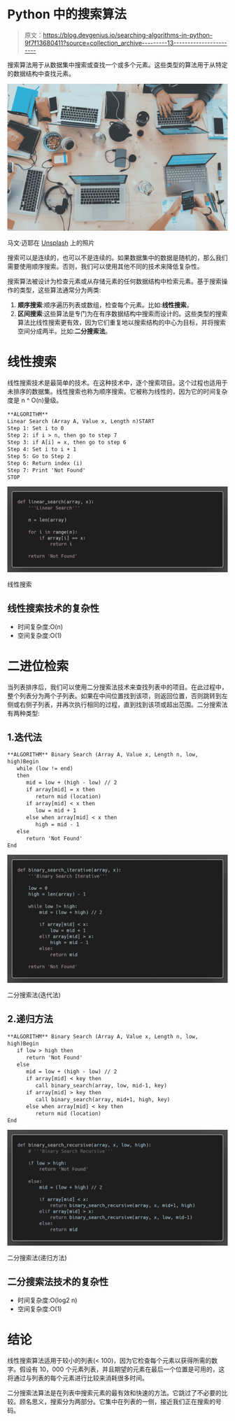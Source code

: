 # Python 中的搜索算法

> 原文：<https://blog.devgenius.io/searching-algorithms-in-python-9f7f13680411?source=collection_archive---------13----------------------->

搜索算法用于从数据集中搜索或查找一个或多个元素。这些类型的算法用于从特定的数据结构中查找元素。

![](img/be348ed520b4d053aaa9e0c6d1e8b9d1.png)

马文·迈耶在 [Unsplash](https://unsplash.com/s/photos/digital?utm_source=unsplash&utm_medium=referral&utm_content=creditCopyText) 上的照片

搜索可以是连续的，也可以不是连续的。如果数据集中的数据是随机的，那么我们需要使用顺序搜索。否则，我们可以使用其他不同的技术来降低复杂性。

搜索算法被设计为检查元素或从存储元素的任何数据结构中检索元素。基于搜索操作的类型，这些算法通常分为两类:

1.  **顺序搜索**:顺序遍历列表或数组，检查每个元素。比如:**线性搜索**。
2.  **区间搜索**:这些算法是专门为在有序数据结构中搜索而设计的。这些类型的搜索算法比线性搜索更有效，因为它们重复地以搜索结构的中心为目标，并将搜索空间分成两半。比如:**二分搜索法**。

# 线性搜索

线性搜索技术是最简单的技术。在这种技术中，逐个搜索项目。这个过程也适用于未排序的数据集。线性搜索也称为顺序搜索。它被称为线性的，因为它的时间复杂度是 n ^ O(n)量级。

```
**ALGORITHM**
Linear Search (Array A, Value x, Length n)START
Step 1: Set i to 0
Step 2: if i > n, then go to step 7
Step 3: if A[i] = x, then go to step 6
Step 4: Set i to i + 1
Step 5: Go to Step 2
Step 6: Return index (i)
Step 7: Print 'Not Found'
STOP
```

![](img/600338deb4e938250cf101de3c15c2b7.png)

线性搜索

## 线性搜索技术的复杂性

*   时间复杂度:O(n)
*   空间复杂度:O(1)

# 二进位检索

当列表排序后，我们可以使用二分搜索法技术来查找列表中的项目。在此过程中，整个列表分为两个子列表。如果在中间位置找到该项，则返回位置，否则跳转到左侧或右侧子列表，并再次执行相同的过程，直到找到该项或超出范围。二分搜索法有两种类型:

## 1.迭代法

```
**ALGORITHM** Binary Search (Array A, Value x, Length n, low, high)Begin
   while (low != end)
   then 
      mid = low + (high - low) // 2
      if array[mid] = x then
         return mid (location)
      if array[mid] < x then
         low = mid + 1
      else when array[mid] < x then
         high = mid - 1
   else
      return 'Not Found'
End
```

![](img/78b905d25bf3363ded41066ea93f1faf.png)

二分搜索法(迭代法)

## 2.递归方法

```
**ALGORITHM** Binary Search (Array A, Value x, Length n, low, high)Begin
   if low > high then
      return 'Not Found'
   else
      mid = low + (high - low) // 2
      if array[mid] < key then
         call binary_search(array, low, mid-1, key)
      if array[mid] > key then
         call binary_search(array, mid+1, high, key)
      else when array[mid] < key then
         return mid (location)
End
```

![](img/1bbd2ece5f836965e46de2782f59c7aa.png)

二分搜索法(递归方法)

## 二分搜索法技术的复杂性

*   时间复杂度:O(log2 n)
*   空间复杂度:O(1)

# 结论

线性搜索算法适用于较小的列表(< 100)，因为它检查每个元素以获得所需的数字。假设有 10，000 个元素列表，并且期望的元素在最后一个位置是可用的，这将通过与列表的每个元素进行比较来消耗很多时间。

二分搜索法算法是在列表中搜索元素的最有效和快速的方法。它跳过了不必要的比较。顾名思义，搜索分为两部分。它集中在列表的一侧，接近我们正在搜索的号码。